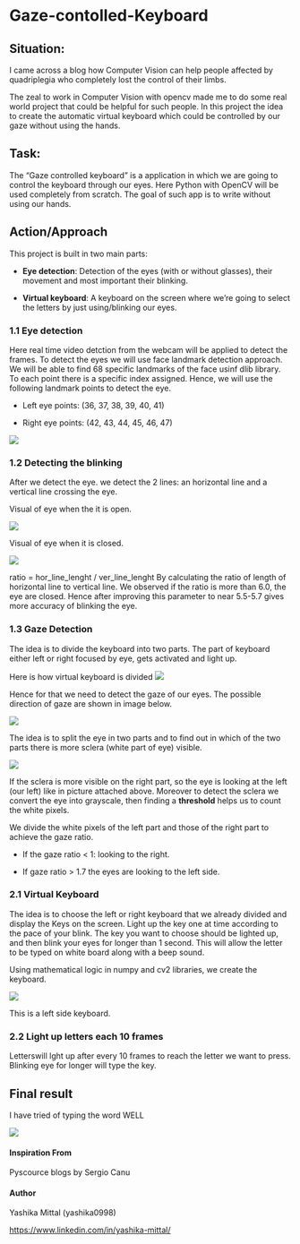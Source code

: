 # Gaze-contolled-Keyboard
## Situation:
I came across a blog how Computer Vision can help people affected by quadriplegia who completely lost the control of their limbs. 

The zeal to work in Computer Vision with opencv made me to do some real world project that could be helpful for such people. In this project the idea to create the automatic virtual keyboard which could be controlled by our gaze without using the hands.

## Task:
The “Gaze controlled keyboard” is a application in which we are going to control the keyboard through our eyes. Here Python with OpenCV will be used completely from scratch. The goal of such app is to write without using our hands.

## Action/Approach
This project is built in two main parts:

* **Eye detection**: Detection of the eyes (with or without glasses), their movement and most important their blinking.

* **Virtual keyboard**: A keyboard on the screen where we’re going to select the letters by just using/blinking our eyes.

### 1.1 Eye detection
Here real time video detction from the webcam will be applied to detect the frames. To detect the eyes we will use face landmark detection approach. We will be able to find 68 specific landmarks of the face usinf dlib library. To each point there is a specific index assigned. Hence, we will use the following landmark points to detect the eye.

* Left eye points: (36, 37, 38, 39, 40, 41)

* Right eye points: (42, 43, 44, 45, 46, 47)

![](Images/face_landmarks.JPG)

### 1.2 Detecting the blinking
After we detect the eye. we detect the 2 lines: an horizontal line and a vertical line crossing the eye.

Visual of eye when the it is open.

![](Images/eye_open.jpg)

Visual of eye when it is closed.

![](Images/eye_closed.jpg)

ratio = hor_line_lenght / ver_line_lenght
By calculating the ratio of length of horizontal line to vertical line. We observed if the ratio is more than 6.0, the eye are closed. Hence after improving this parameter to near 5.5-5.7 gives more accuracy of blinking the eye.

### 1.3 Gaze Detection
The idea is to divide the keyboard into two parts. The part of keyboard either left or right focused by eye, gets activated and light up.

Here is how virtual keyboard is divided
![](Images/keyboard.png)

Hence for that we need to detect the gaze of our eyes. The possible direction of gaze are shown in image below.

![](Images/different_direction_of_eye.png)

The idea is to split the eye in two parts and to find out in which of the two parts there is more sclera (white part of eye) visible.

![](Images/2_division_eye.png)

If the sclera is more visible on the right part, so the eye is looking at the left (our left) like in picture attached above. Moreover to detect the sclera we convert the eye into grayscale, then finding a **threshold** helps us to count the white pixels.

We divide the white pixels of the left part and those of the right part to achieve the gaze ratio. 

* If the gaze ratio < 1: looking to the right. 

* If gaze ratio > 1.7 the eyes are looking to the left side.

### 2.1 Virtual Keyboard
The idea is to choose the left or right keyboard that we already divided and display the Keys on the screen. Light up the key one at time according to the pace of your blink. The key you want to choose should be lighted up, and then blink your eyes for longer than 1 second. This will allow the letter to be typed on white board along with a beep sound.

Using mathematical logic in numpy and cv2 libraries, we create the keyboard.

![](Images/virtual_keyboard.jpg)

This is a left side keyboard.

### 2.2 Light up letters each 10 frames
Letterswill lght up after every 10 frames to reach the letter we want to press. Blinking eye for longer will type the key.

## Final result

I have tried of typing the word WELL

![](Images/output.JPG)



#### Inspiration From
Pyscource blogs by Sergio Canu

#### Author

Yashika Mittal (yashika0998)

https://www.linkedin.com/in/yashika-mittal/






